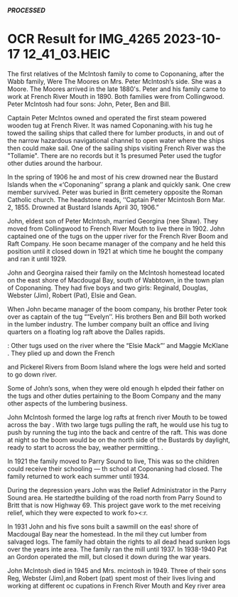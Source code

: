 ***PROCESSED***

# OCR Result for IMG_4265 2023-10-17 12_41_03.HEIC

The first relatives of the McIntosh family to come to Coponaning, after the Wabb family, Were The Moores on Mrs. Peter McIntosh’s side. She was a Moore. The Moores 
arrived in the late 1880's. Peter and his family came to work at French River Mouth in 1890. Both families were from Collingwood. Peter McIntosh had four
sons: John, Peter, Ben and Bill.

Captain Peter McIntos owned and operated the first steam powered  wooden tug at French River. It was named Coponaning.with his tug he towed the sailing ships that called there for lumber products, in and out of the narrow hazardous navigational channel to open water where the ships then could make sail. One of the sailing ships visiting French River was the "Tollamie". There are no records but it 1s presumed Peter used the tugfor other duties around the harbour.

In the spring of 1906 he and most of his crew drowned
near the Bustard Islands when the «‘Coponaning’’ sprang
a plank and quickly sank. One crew member survived. Peter
was buried in Britt cemetery opposite the Roman Catholic
church. The headstone reads, ‘‘Captain Peter Mcintosh
Born Mar. 2, 1855. Drowned at Bustard Islands April 30,
1906.”

John, eldest son of Peter McIntosh, married Georgina
(nee Shaw). They moved from Collingwood to French River
Mouth to live there in 1902. John captained one of the tugs
on the upper river for the French River Boom and Raft
Company. He soon became manager of the company and
he held this position until it closed down in 1921 at which
time he bought the company and ran it until 1929.

John and Georgina raised their family on the McIntosh
homestead located on the east shore of Macdougal Bay,
south of Wabbtown, in the town plan of Coponaning. They
had five boys and two girls: Reginald, Douglas, Webster
(Jim), Robert (Pat), Elsie and Gean.

When John became manager of the boom company, his
brother Peter took over as captain of the tug ““Evelyn’’. His
brothers Ben and Bill both worked in the lumber industry.
The lumber company built an office and living quarters on
a floating log raft above the Dalles rapids.

: Other tugs used on the river where the “Elsie Mack”’ and
Maggie McKlane . They plied up and down the French

and Pickerel Rivers from Boom Island where the logs were 
held and sorted to go down river. 

Some of John’s sons, when they were old enough h elpded
their father on the tugs  and other duties pertaining to the 
Boom Company and the many other aspects of the lumbering business. 

John McIntosh formed the large log rafts at french river Mouth to be towed across the bay . With two large tugs pulling the raft, he would use his tug  to push by running the tug into the back and centre of the raft. This was done at night so the boom would be on the north side of the Bustards by daylight, ready to start to across the bay, weather permitting. .

In 1921 the family moved to Parry Sound to live, This
was so the children could receive their schooling — th
school at Coponaning had closed. The family returned to
work each summer until 1934.

During the depression years John was the Relief 
Administrator in the Parry Sound area. He startedthe 
building of the road north from Parry Sound to Britt that
is now Highway 69. This project gave work to the met
receiving relief, which they were expected to work fo><:r.

In 1931 John and his five sons built a sawmill on the eas!
shore of Macdougal Bay near the homestead. In the mil
they cut lumber from salvaged logs. The family had obtain
the rights to all dead head sunken logs over the years inte
area. The family ran the mill until 1937. In 1938-1940 Pat an Gordon operated the mill, but closed it down during the war years.

John McIntosh died in 1945 and Mrs. mcintosh in 1949. 
Three of their sons Reg, Webster (Jim),and Robert (pat) 
spent most of their lives living and working at different oc
cupations in French River Mouth and Key river area 